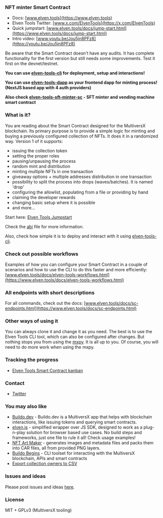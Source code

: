 ### NFT minter Smart Contract 

- Docs: [www.elven.tools](https://www.elven.tools)
- Elven Tools Twitter: [www.x.com/ElvenTools](https://x.com/ElvenTools)
- Quick jumpstart: [www.elven.tools/docs/jump-start.html](https://www.elven.tools/docs/jump-start.html)
- Intro video: [www.youtu.be/Jou5jn8PFz8](https://youtu.be/Jou5jn8PFz8)

Be aware that the Smart Contract doesn't have any audits. It has complete functionality for the first version but still needs some improvements. Test it first on the devnet/testnet.

**You can use [elven-tools-cli](https://github.com/ElvenTools/elven-tools-cli) for deployment, setup and interactions!**

**You can use [elven-tools-dapp](https://github.com/ElvenTools/elven-tools-dapp) as your frontend dapp for minting process! (NextJS based app with 4 auth providers)**

**Also check [elven-tools-sft-minter-sc](https://github.com/ElvenTools/elven-tools-sft-minter-sc) - SFT minter and vending machine smart contract**

### What is it?

You are reading about the Smart Contract designed for the MultiversX blockchain. Its primary purpose is to provide a simple logic for minting and buying a previously configured collection of NFTs. It does it in a randomized way. Version 1 of it supports:

- issuing the collection token
- setting the proper roles
- pausing/unpausing the process
- random mint and distribution
- minting multiple NFTs in one transaction
- giveaway options + multiple addresses distribution in one transaction
- possibility to split the process into drops (waves/batches). It is named 'drop'
- configuring the allowlist, populating from a file or providing by hand
- claiming the developer rewards
- changing basic setup where it is possible
- and more...

Start here: [Elven Tools Jumpstart](https://www.elven.tools/docs/jump-start.html)

Check the [abi](https://github.com/ElvenTools/elven-nft-minter-sc/blob/main/output/elven-nft-minter.abi.json) file for more information.

Also, check how simple it is to deploy and interact with it using [elven-tools-cli](https://github.com/ElvenTools/elven-tools-cli).

### Check out possible workflows

Examples of how you can configure your Smart Contract in a couple of scenarios and how to use the CLI to do this faster and more efficiently: [www.elven.tools/docs/elven-tools-workflows.html](https://www.elven.tools/docs/elven-tools-workflows.html)

### All endpoints with short descriptions

For all commands, check out the docs: [www.elven.tools/docs/sc-endpoints.html](https://www.elven.tools/docs/sc-endpoints.html)

### Other ways of using it

You can always clone it and change it as you need. The best is to use the Elven Tools CLI tool, which can also be configured after changes. But nothing stops you from using the [mxpy](https://docs.multiversx.com/sdk-and-tools/sdk-py/). It is all up to you. Of course, you will need to do more work when using the mxpy.

### Tracking the progress

- [Elven Tools Smart Contract kanban](https://github.com/orgs/ElvenTools/projects/4)

### Contact

- [Twitter](https://twitter.com/theJulianIo)

### You may also like

- [Buildo.dev](https://www.buildo.dev) - Buildo.dev is a MultiversX app that helps with blockchain interactions, like issuing tokens and querying smart contracts.
- [elven.js](https://github.com/elven-js/elven.js) - simplified wrapper over JS SDK, designed to work as a plug-n-play solution for browser based use cases. No build steps and frameworks, just one file to rule it all! Check usage examples!
- [NFT Art Maker](https://github.com/juliancwirko/nft-art-maker) - generates images and metadata files and packs them into CAR files, all from provided PNG layers.
- [Buildo Begins](https://github.com/xdevguild/buildo-begins) - CLI toolset for interacting with the MultiversX blockchain, APIs and smart contracts
- [Export collection owners to CSV](https://github.com/ElvenTools/elven-tools-collection-owners-csv)

### Issues and ideas

Please post issues and ideas [here](https://github.com/ElvenTools/elven-nft-minter-sc/issues).

### License

MIT + GPLv3 (MultiversX tooling)
